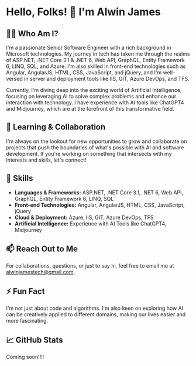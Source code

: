# Hello, Folks! 👋 I'm Alwin James

## 👨‍💻 Who Am I?
I'm a passionate Senior Software Engineer with a rich background in Microsoft technologies. 
My journey in tech has taken me through the realms of ASP.NET, .NET Core 3.1 & .NET 6, Web API, GraphQL, Entity Framework 6, LINQ, SQL, and Azure.
I'm also skilled in front-end technologies such as Angular, AngularJS, HTML, CSS, JavaScript, and jQuery, and I'm well-versed in server and deployment tools like IIS, GIT, Azure DevOps, and TFS.

Currently, I'm diving deep into the exciting world of Artificial Intelligence, focusing on leveraging AI to solve complex problems and enhance our interaction with technology. 
I have experience with AI tools like ChatGPT4 and Midjourney, which are at the forefront of this transformative field.

## 🌱 Learning & Collaboration
I'm always on the lookout for new opportunities to grow and collaborate on projects that push the boundaries of what's possible with AI and software development. If you're working on something that intersects with my interests and skills, let's connect!

## 💼 Skills
- **Languages & Frameworks:** ASP.NET, .NET Core 3.1, .NET 6, Web API, GraphQL, Entity Framework 6, LINQ, SQL
- **Front-end Technologies:** Angular, AngularJS, HTML, CSS, JavaScript, jQuery
- **Cloud & Deployment:** Azure, IIS, GIT, Azure DevOps, TFS
- **Artificial Intelligence:** Experience with AI Tools like ChatGPT4, Midjourney

## 📫 Reach Out to Me
For collaborations, questions, or just to say hi, feel free to email me at alwinjamestech@gmail.com.

## ⚡ Fun Fact
I'm not just about code and algorithms. I'm also keen on exploring how AI can be creatively applied to different domains, making our lives easier and more fascinating.

## 📈 GitHub Stats
Coming soon!!!!


<!---
Alwin-James/Alwin-James is a ✨ special ✨ repository because its `README.md` (this file) appears on your GitHub profile.
You can click the Preview link to take a look at your changes.
--->
